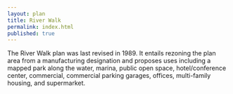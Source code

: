 ```yaml
---
layout: plan
title: River Walk
permalink: index.html
published: true
---
```


The River Walk plan was last revised in 1989. It entails rezoning the plan area from a manufacturing designation and proposes uses including a mapped park along the water, marina, public open space, hotel/conference center, commercial, commercial parking garages, offices, multi-family housing, and supermarket.